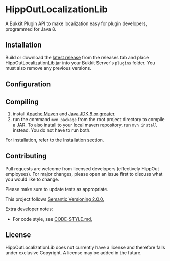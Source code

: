 # HippOutLocalizationLib

A Bukkit Plugin API to make localization easy for plugin developers, programmed for Java 8.

## Installation

Build or download the [latest release](https://github.com/Wyatt-James/HippOutLocalizationLib/releases/latest) from the
releases tab and place HippOutLocalizationLib.jar into your Bukkit Server's `plugins` folder. You must also remove any
previous versions.

## Configuration

## Compiling

1. install [Apache Maven](https://maven.apache.org/) and [Java JDK 8 or greater](https://adoptopenjdk.net/).
2. run the command `mvn package` from the root project directory to compile a JAR. To also install to your local maven
   repository, run `mvn install` instead. You do not have to run both.

For installation, refer to the Installation section.

## Contributing

Pull requests are welcome from licensed developers (effectively HippOut employees). For major changes, please open an
issue first to discuss what you would like to change.

Please make sure to update tests as appropriate.

This project follows [Semantic Versioning 2.0.0.](https://semver.org/)

Extra developer notes:

- For code style, see [CODE-STYLE.md.](https://github.com/Wyatt-James/HippOutLocalizationLib/blob/master/CODE-STYLE.md)

## License

HippOutLocalizationLib does not currently have a license and therefore falls under exclusive Copyright. A license may be
added in the future.